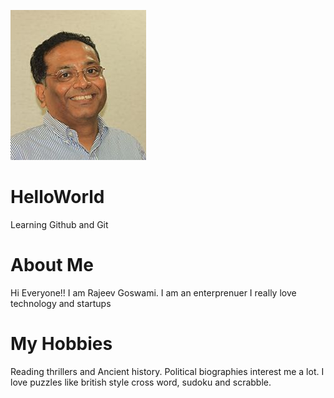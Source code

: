 ![headshot](rajeev.jpg)
# HelloWorld
Learning Github and Git
# About Me
Hi Everyone!! I am Rajeev Goswami. I am an enterprenuer
I really love technology and startups
# My Hobbies
Reading thrillers and Ancient history. Political biographies interest me a lot. I love puzzles like british style cross word, sudoku and scrabble.
